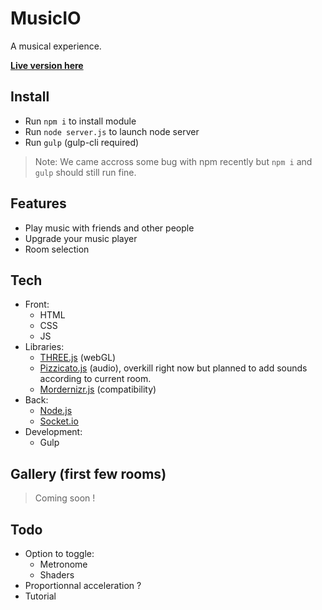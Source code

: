 MusicIO
=======

A musical experience.

**[Live version here](https://musicio.edhbr.fr/)**

## Install

- Run `npm i` to install module
- Run `node server.js` to launch node server
- Run `gulp` (gulp-cli required)

> Note: We came accross some bug with npm recently but `npm i` and `gulp` should still run fine.

## Features

- Play music with friends and other people
- Upgrade your music player
- Room selection

## Tech
- Front:
  - HTML
  - CSS
  - JS
- Libraries:
  - [THREE.js](https://threejs.org/) (webGL)
  - [Pizzicato.js](https://alemangui.github.io/pizzicato/) (audio), overkill right now but planned to add sounds according to current room.
  - [Mordernizr.js](https://modernizr.com/) (compatibility)
- Back:
  - [Node.js](https://nodejs.org/)
  - [Socket.io](https://socket.io/)
- Development:
  - Gulp

## Gallery (first few rooms)

> Coming soon !

## Todo

- Option to toggle:
  - Metronome
  - Shaders
- Proportionnal acceleration ?
- Tutorial

